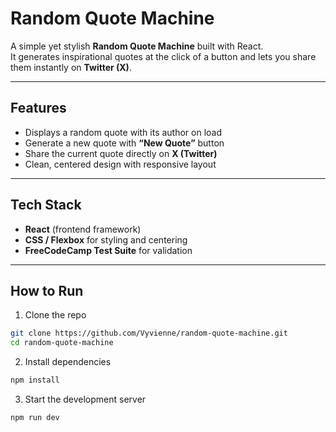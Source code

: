# Random Quote Machine

A simple yet stylish **Random Quote Machine** built with React.  
It generates inspirational quotes at the click of a button and lets you share them instantly on **Twitter (X)**.

---

## Features
- Displays a random quote with its author on load  
- Generate a new quote with **“New Quote”** button  
- Share the current quote directly on **X (Twitter)**  
- Clean, centered design with responsive layout  

---

## Tech Stack
- **React** (frontend framework)  
- **CSS / Flexbox** for styling and centering  
- **FreeCodeCamp Test Suite** for validation  

---

## How to Run
1. Clone the repo
```bash
git clone https://github.com/Vyvienne/random-quote-machine.git
cd random-quote-machine
```
2. Install dependencies
```bash
npm install
```
3. Start the development server
```bash
npm run dev
```